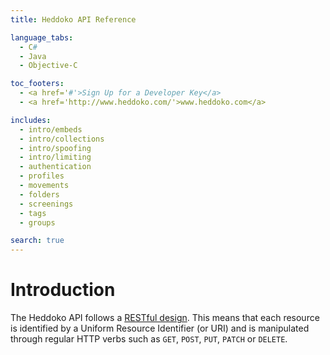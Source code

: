 ```yaml
---
title: Heddoko API Reference

language_tabs:
  - C#
  - Java
  - Objective-C

toc_footers:
  - <a href='#'>Sign Up for a Developer Key</a>
  - <a href='http://www.heddoko.com/'>www.heddoko.com</a>

includes:
  - intro/embeds
  - intro/collections
  - intro/spoofing
  - intro/limiting
  - authentication
  - profiles
  - movements
  - folders
  - screenings
  - tags
  - groups

search: true
---
```


# Introduction

The Heddoko API follows a [RESTful design](https://en.wikipedia.org/wiki/Representational_state_transfer). This means that each resource is identified by a Uniform Resource Identifier (or URI) and is manipulated through regular HTTP verbs such as `GET`, `POST`, `PUT`, `PATCH` or `DELETE`.
